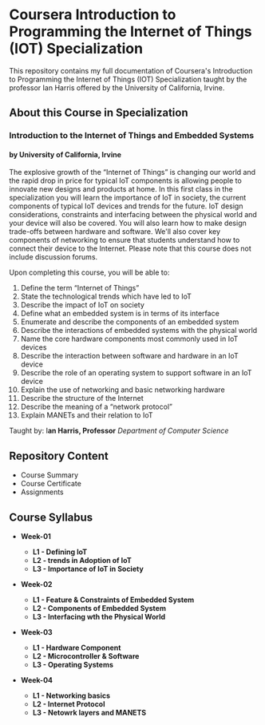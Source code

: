 # Coursera Introduction to Programming the Internet of Things (IOT) Specialization
 
<p> This repository contains my full documentation of Coursera's Introduction to Programming the Internet of Things (IOT) Specialization taught by the professor Ian Harris offered by the University of California, Irvine.</p>

<h2> About this Course in  Specialization </h2>
<h3>Introduction to the Internet of Things and Embedded Systems</h3>
<h4>by University of California, Irvine</h4>

<p> The explosive growth of the “Internet of Things” is changing our world and the rapid drop in price for typical IoT components is allowing people to innovate new designs and products at home. In this first class in the specialization you will learn the importance of IoT in society, the current components of typical IoT devices and trends for the future. IoT design considerations, constraints and interfacing between the physical world and your device will also be covered. You will also learn how to make design trade-offs between hardware and software. We'll also cover key components of networking to ensure that students understand how to connect their device to the Internet. Please note that this course does not include discussion forums.</p>

Upon completing this course, you will be able to:
1. Define the term “Internet of Things”
2. State the technological trends which have led to IoT
3. Describe the impact of IoT on society
4. Define what an embedded system is in terms of its interface
5. Enumerate and describe the components of an embedded system
6. Describe the interactions of embedded systems with the physical world
7. Name the core hardware components most commonly used in IoT devices
8. Describe the interaction between software and hardware in an IoT device
9. Describe the role of an operating system to support software in an IoT device
10. Explain the use of networking and basic networking hardware
11. Describe the structure of the Internet
12. Describe the meaning of a “network protocol”
13. Explain MANETs and their relation to IoT


Taught by:  I**an Harris, Professor**
*Department of Computer Science*

<h2> Repository Content </h2>
<ul>
<li>  Course Summary </li>
<li>  Course Certificate </li>
<li>  Assignments </li>
</ul>

## Course Syllabus
* **Week-01**
    * **L1 - Defining IoT**
	* **L2 - trends in Adoption of IoT**
	* **L3 - Importance of IoT in Society**

* **Week-02**
    * **L1 - Feature & Constraints of Embedded System**
	* **L2 - Components of Embedded System**
	* **L3 - Interfacing wth the Physical World**

* **Week-03**
    * **L1 - Hardware Component**
	* **L2 - Microcontroller & Software**
	* **L3 - Operating Systems**

* **Week-04**
    * **L1 - Networking basics**
	* **L2 - Internet Protocol**
	* **L3 - Netowrk layers and MANETS**


